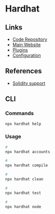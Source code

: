 # Hardhat

<!--
Learn Solidity Smart Contract Testing

Hardhat
Infura
Ropsten
Faucet
alchemy.com
covalenthq.com
cybertino.com
zerion.io

https://github.com/gakonst/foundry
https://github.com/AcalaNetwork/hardhat-tutorials

https://www.udemy.com/course/blockchain-build-a-dapp-using-solidity-hardhat-and-react/
-->

## Links

- [Code Repository](https://github.com/nomiclabs/hardhat)
- [Main Website](https://hardhat.org/)
- [Plugins](https://hardhat.org/plugins/)
- [Configuration](https://hardhat.org/hardhat-runner/docs/config)

## References

- [Solidity support](https://hardhat.org/reference/solidity-support.html)

## CLI

### Commands

```sh
npx hardhat help
```

### Usage

```sh
#
npx hardhat accounts

#
npx hardhat compile

#
npx hardhat clean

#
npx hardhat test

#
npx hardhat node
```
